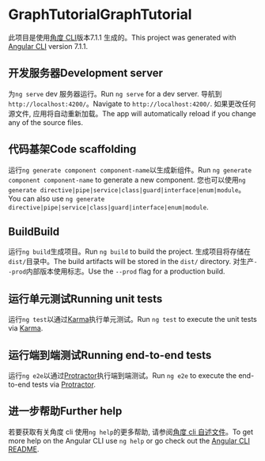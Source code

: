 # <a name="graphtutorial"></a><span data-ttu-id="b3900-101">GraphTutorial</span><span class="sxs-lookup"><span data-stu-id="b3900-101">GraphTutorial</span></span>

<span data-ttu-id="b3900-102">此项目是使用[角度 CLI](https://github.com/angular/angular-cli)版本7.1.1 生成的。</span><span class="sxs-lookup"><span data-stu-id="b3900-102">This project was generated with [Angular CLI](https://github.com/angular/angular-cli) version 7.1.1.</span></span>

## <a name="development-server"></a><span data-ttu-id="b3900-103">开发服务器</span><span class="sxs-lookup"><span data-stu-id="b3900-103">Development server</span></span>

<span data-ttu-id="b3900-104">为`ng serve` dev 服务器运行。</span><span class="sxs-lookup"><span data-stu-id="b3900-104">Run `ng serve` for a dev server.</span></span> <span data-ttu-id="b3900-105">导航到`http://localhost:4200/`。</span><span class="sxs-lookup"><span data-stu-id="b3900-105">Navigate to `http://localhost:4200/`.</span></span> <span data-ttu-id="b3900-106">如果更改任何源文件, 应用将自动重新加载。</span><span class="sxs-lookup"><span data-stu-id="b3900-106">The app will automatically reload if you change any of the source files.</span></span>

## <a name="code-scaffolding"></a><span data-ttu-id="b3900-107">代码基架</span><span class="sxs-lookup"><span data-stu-id="b3900-107">Code scaffolding</span></span>

<span data-ttu-id="b3900-108">运行`ng generate component component-name`以生成新组件。</span><span class="sxs-lookup"><span data-stu-id="b3900-108">Run `ng generate component component-name` to generate a new component.</span></span> <span data-ttu-id="b3900-109">您也可以使用`ng generate directive|pipe|service|class|guard|interface|enum|module`。</span><span class="sxs-lookup"><span data-stu-id="b3900-109">You can also use `ng generate directive|pipe|service|class|guard|interface|enum|module`.</span></span>

## <a name="build"></a><span data-ttu-id="b3900-110">Build</span><span class="sxs-lookup"><span data-stu-id="b3900-110">Build</span></span>

<span data-ttu-id="b3900-111">运行`ng build`生成项目。</span><span class="sxs-lookup"><span data-stu-id="b3900-111">Run `ng build` to build the project.</span></span> <span data-ttu-id="b3900-112">生成项目将存储在`dist/`目录中。</span><span class="sxs-lookup"><span data-stu-id="b3900-112">The build artifacts will be stored in the `dist/` directory.</span></span> <span data-ttu-id="b3900-113">对生产`--prod`内部版本使用标志。</span><span class="sxs-lookup"><span data-stu-id="b3900-113">Use the `--prod` flag for a production build.</span></span>

## <a name="running-unit-tests"></a><span data-ttu-id="b3900-114">运行单元测试</span><span class="sxs-lookup"><span data-stu-id="b3900-114">Running unit tests</span></span>

<span data-ttu-id="b3900-115">运行`ng test`以通过[Karma](https://karma-runner.github.io)执行单元测试。</span><span class="sxs-lookup"><span data-stu-id="b3900-115">Run `ng test` to execute the unit tests via [Karma](https://karma-runner.github.io).</span></span>

## <a name="running-end-to-end-tests"></a><span data-ttu-id="b3900-116">运行端到端测试</span><span class="sxs-lookup"><span data-stu-id="b3900-116">Running end-to-end tests</span></span>

<span data-ttu-id="b3900-117">运行`ng e2e`以通过[Protractor](http://www.protractortest.org/)执行端到端测试。</span><span class="sxs-lookup"><span data-stu-id="b3900-117">Run `ng e2e` to execute the end-to-end tests via [Protractor](http://www.protractortest.org/).</span></span>

## <a name="further-help"></a><span data-ttu-id="b3900-118">进一步帮助</span><span class="sxs-lookup"><span data-stu-id="b3900-118">Further help</span></span>

<span data-ttu-id="b3900-119">若要获取有关角度 cli 使用`ng help`的更多帮助, 请参阅[角度 cli 自述文件](https://github.com/angular/angular-cli/blob/master/README.md)。</span><span class="sxs-lookup"><span data-stu-id="b3900-119">To get more help on the Angular CLI use `ng help` or go check out the [Angular CLI README](https://github.com/angular/angular-cli/blob/master/README.md).</span></span>
